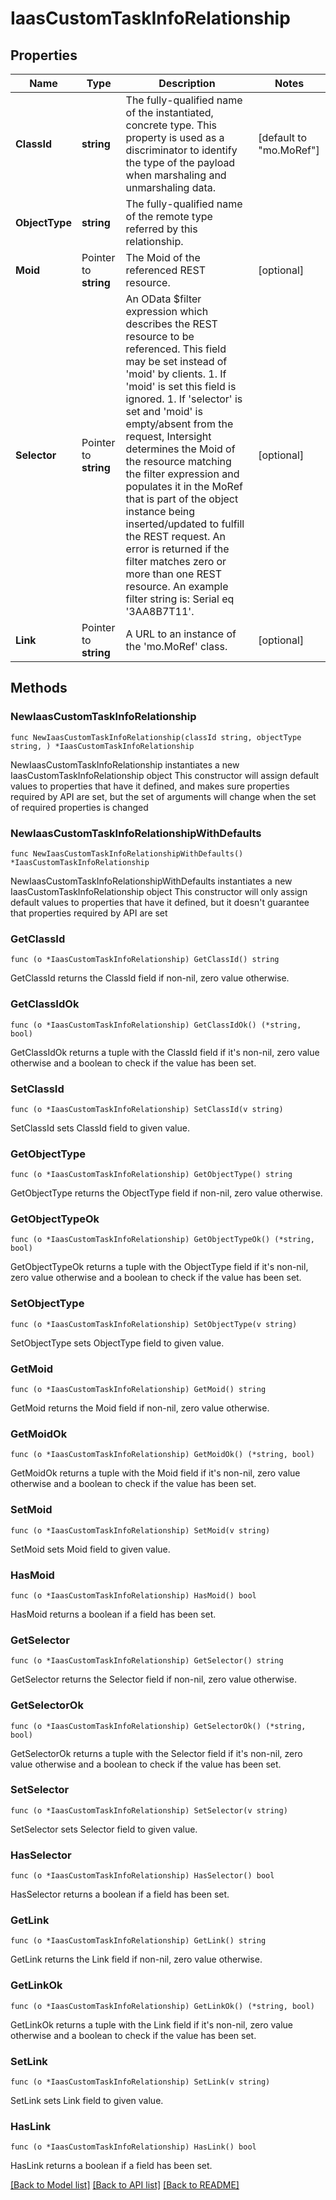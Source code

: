 # IaasCustomTaskInfoRelationship

## Properties

Name | Type | Description | Notes
------------ | ------------- | ------------- | -------------
**ClassId** | **string** | The fully-qualified name of the instantiated, concrete type. This property is used as a discriminator to identify the type of the payload when marshaling and unmarshaling data. | [default to "mo.MoRef"]
**ObjectType** | **string** | The fully-qualified name of the remote type referred by this relationship. | 
**Moid** | Pointer to **string** | The Moid of the referenced REST resource. | [optional] 
**Selector** | Pointer to **string** | An OData $filter expression which describes the REST resource to be referenced. This field may be set instead of &#39;moid&#39; by clients. 1. If &#39;moid&#39; is set this field is ignored. 1. If &#39;selector&#39; is set and &#39;moid&#39; is empty/absent from the request, Intersight determines the Moid of the resource matching the filter expression and populates it in the MoRef that is part of the object instance being inserted/updated to fulfill the REST request. An error is returned if the filter matches zero or more than one REST resource. An example filter string is: Serial eq &#39;3AA8B7T11&#39;. | [optional] 
**Link** | Pointer to **string** | A URL to an instance of the &#39;mo.MoRef&#39; class. | [optional] 

## Methods

### NewIaasCustomTaskInfoRelationship

`func NewIaasCustomTaskInfoRelationship(classId string, objectType string, ) *IaasCustomTaskInfoRelationship`

NewIaasCustomTaskInfoRelationship instantiates a new IaasCustomTaskInfoRelationship object
This constructor will assign default values to properties that have it defined,
and makes sure properties required by API are set, but the set of arguments
will change when the set of required properties is changed

### NewIaasCustomTaskInfoRelationshipWithDefaults

`func NewIaasCustomTaskInfoRelationshipWithDefaults() *IaasCustomTaskInfoRelationship`

NewIaasCustomTaskInfoRelationshipWithDefaults instantiates a new IaasCustomTaskInfoRelationship object
This constructor will only assign default values to properties that have it defined,
but it doesn't guarantee that properties required by API are set

### GetClassId

`func (o *IaasCustomTaskInfoRelationship) GetClassId() string`

GetClassId returns the ClassId field if non-nil, zero value otherwise.

### GetClassIdOk

`func (o *IaasCustomTaskInfoRelationship) GetClassIdOk() (*string, bool)`

GetClassIdOk returns a tuple with the ClassId field if it's non-nil, zero value otherwise
and a boolean to check if the value has been set.

### SetClassId

`func (o *IaasCustomTaskInfoRelationship) SetClassId(v string)`

SetClassId sets ClassId field to given value.


### GetObjectType

`func (o *IaasCustomTaskInfoRelationship) GetObjectType() string`

GetObjectType returns the ObjectType field if non-nil, zero value otherwise.

### GetObjectTypeOk

`func (o *IaasCustomTaskInfoRelationship) GetObjectTypeOk() (*string, bool)`

GetObjectTypeOk returns a tuple with the ObjectType field if it's non-nil, zero value otherwise
and a boolean to check if the value has been set.

### SetObjectType

`func (o *IaasCustomTaskInfoRelationship) SetObjectType(v string)`

SetObjectType sets ObjectType field to given value.


### GetMoid

`func (o *IaasCustomTaskInfoRelationship) GetMoid() string`

GetMoid returns the Moid field if non-nil, zero value otherwise.

### GetMoidOk

`func (o *IaasCustomTaskInfoRelationship) GetMoidOk() (*string, bool)`

GetMoidOk returns a tuple with the Moid field if it's non-nil, zero value otherwise
and a boolean to check if the value has been set.

### SetMoid

`func (o *IaasCustomTaskInfoRelationship) SetMoid(v string)`

SetMoid sets Moid field to given value.

### HasMoid

`func (o *IaasCustomTaskInfoRelationship) HasMoid() bool`

HasMoid returns a boolean if a field has been set.

### GetSelector

`func (o *IaasCustomTaskInfoRelationship) GetSelector() string`

GetSelector returns the Selector field if non-nil, zero value otherwise.

### GetSelectorOk

`func (o *IaasCustomTaskInfoRelationship) GetSelectorOk() (*string, bool)`

GetSelectorOk returns a tuple with the Selector field if it's non-nil, zero value otherwise
and a boolean to check if the value has been set.

### SetSelector

`func (o *IaasCustomTaskInfoRelationship) SetSelector(v string)`

SetSelector sets Selector field to given value.

### HasSelector

`func (o *IaasCustomTaskInfoRelationship) HasSelector() bool`

HasSelector returns a boolean if a field has been set.

### GetLink

`func (o *IaasCustomTaskInfoRelationship) GetLink() string`

GetLink returns the Link field if non-nil, zero value otherwise.

### GetLinkOk

`func (o *IaasCustomTaskInfoRelationship) GetLinkOk() (*string, bool)`

GetLinkOk returns a tuple with the Link field if it's non-nil, zero value otherwise
and a boolean to check if the value has been set.

### SetLink

`func (o *IaasCustomTaskInfoRelationship) SetLink(v string)`

SetLink sets Link field to given value.

### HasLink

`func (o *IaasCustomTaskInfoRelationship) HasLink() bool`

HasLink returns a boolean if a field has been set.


[[Back to Model list]](../README.md#documentation-for-models) [[Back to API list]](../README.md#documentation-for-api-endpoints) [[Back to README]](../README.md)


